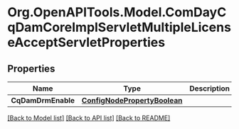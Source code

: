 # Org.OpenAPITools.Model.ComDayCqDamCoreImplServletMultipleLicenseAcceptServletProperties
## Properties

Name | Type | Description | Notes
------------ | ------------- | ------------- | -------------
**CqDamDrmEnable** | [**ConfigNodePropertyBoolean**](ConfigNodePropertyBoolean.md) |  | [optional] 

[[Back to Model list]](../README.md#documentation-for-models) [[Back to API list]](../README.md#documentation-for-api-endpoints) [[Back to README]](../README.md)

